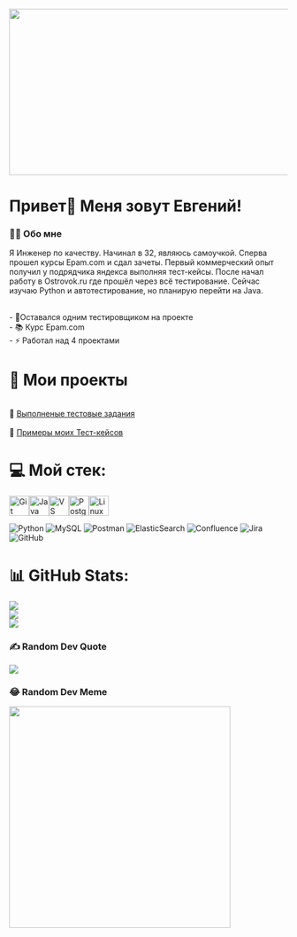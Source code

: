 <br clear="both">

<div ="center">
  <img height="300" width="600" src="https://user-images.githubusercontent.com/74038190/225813708-98b745f2-7d22-48cf-9150-083f1b00d6c9.gif"  />
</div>

###

<h1 align="left">Привет👋 Меня зовут Евгений!</h1>


<h3 align="left">👩‍💻  Обо мне</h3>
 Я Инженер по качеству. Начинал в 32, являюсь самоучкой. Сперва прошел курсы Epam.com и сдал зачеты. Первый коммерческий опыт получил у подрядчика яндекса выполняя тест-кейсы. После начал работу в Ostrovok.ru где прошёл через всё тестирование. Сейчас изучаю Python и автотестирование, но планирую перейти на Java.

<br>- 🔭Оставался одним тестировщиком на проекте <br>- 📚 Курс Epam.com<br>- ⚡ Работал над 4 проектами</p>
# 🍵 Мои проекты
<br>📁 [Выполненые тестовые задания](https://github.com/baolev/Test-tasks.git)<br>
<br>📁 [Примеры моих Тест-кейсов](https://github.com/baolev/Test-cases)<br>

# 💻 Мой стек:
<p align="left">
<a href="https://git-scm.com/" target="_blank" rel="noreferrer"><img src="https://raw.githubusercontent.com/danielcranney/readme-generator/main/public/icons/skills/git-colored.svg" width="36" height="36" alt="Git" /></a><a href="https://www.oracle.com/java/" target="_blank" rel="noreferrer"><img src="https://raw.githubusercontent.com/danielcranney/readme-generator/main/public/icons/skills/java-colored.svg" width="36" height="36" alt="Java" /></a><a href="https://code.visualstudio.com/" target="_blank" rel="noreferrer"><img src="https://raw.githubusercontent.com/danielcranney/readme-generator/main/public/icons/skills/visualstudiocode.svg" width="36" height="36" alt="VS Code" /></a><a href="https://www.postgresql.org/" target="_blank" rel="noreferrer"><img src="https://raw.githubusercontent.com/danielcranney/readme-generator/main/public/icons/skills/postgresql-colored.svg" width="36" height="36" alt="PostgreSQL" /></a><a href="https://www.linux.org" target="_blank" rel="noreferrer"><img src="https://raw.githubusercontent.com/danielcranney/readme-generator/main/public/icons/skills/linux-colored.svg" width="36" height="36" alt="Linux" /></a>

![Python](https://img.shields.io/badge/python-3670A0?style=for-the-badge&logo=python&logoColor=ffdd54) ![MySQL](https://img.shields.io/badge/mysql-4479A1.svg?style=for-the-badge&logo=mysql&logoColor=white) ![Postman](https://img.shields.io/badge/Postman-FF6C37?style=for-the-badge&logo=postman&logoColor=white) ![ElasticSearch](https://img.shields.io/badge/-ElasticSearch-005571?style=for-the-badge&logo=elasticsearch) ![Confluence](https://img.shields.io/badge/confluence-%23172BF4.svg?style=for-the-badge&logo=confluence&logoColor=white) ![Jira](https://img.shields.io/badge/jira-%230A0FFF.svg?style=for-the-badge&logo=jira&logoColor=white) ![GitHub](https://img.shields.io/badge/github-%23121011.svg?style=for-the-badge&logo=github&logoColor=white)
# 📊 GitHub Stats:
![](https://github-readme-stats.vercel.app/api?username=baolev&theme=dark&hide_border=false&include_all_commits=false&count_private=false)<br/>
![](https://github-readme-streak-stats.herokuapp.com/?user=baolev&theme=dark&hide_border=false)<br/>
![](https://github-readme-stats.vercel.app/api/top-langs/?username=baolev&theme=dark&hide_border=false&include_all_commits=false&count_private=false&layout=compact)

### ✍️ Random Dev Quote
![](https://quotes-github-readme.vercel.app/api?type=horizontal&theme=radical)

### 😂 Random Dev Meme
<img src='https://memer-new.vercel.app/' style="height: 400px;"/>

<!-- Proudly created with GPRM ( https://gprm.itsvg.in ) -->

